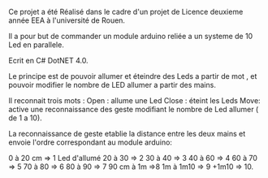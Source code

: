Ce projet a été Réalisé dans le cadre d'un projet de Licence deuxieme année EEA à l'université de Rouen.

Il a pour but de commander un module arduino reliée a un systeme de 10 Led en parallele.

Ecrit en C# DotNET 4.0.

Le principe est de pouvoir allumer et éteindre des Leds a partir de mot , et pouvoir modifier le nombre de LED allumer a partir des mains.

Il reconnait trois mots :
Open : allume une Led
Close : éteint les Leds 
Move: active une reconnaissance des geste modifiant le nombre de Led allumer ( de 1 a 10).

La reconnaissance de geste etablie la distance entre les deux mains et envoie l'ordre correspondant au module arduino:

0 à 20 cm => 1 Led d'allumé
20 à 30 => 2
30 à 40 => 3
40 à 60 => 4
60 à 70 => 5
70 à 80 => 6
80 à 90 => 7
90 cm à 1m =>8 
1m à 1m10 => 9
+1m10 => 10.
